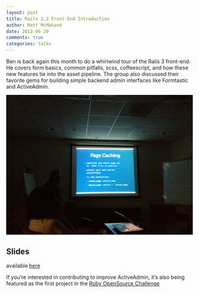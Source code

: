 ```yaml
---
layout: post
title: Rails 3.2 Front-End Introduction
author: Matt McMahand
date: 2012-06-20
comments: true
categories: talks
---
```


Ben is back again this month to do a whirlwind tour of the Rails 3 front-end. He covers form basics, common pitfalls, scss, coffeescript, and how these new features tie into the asset pipeline. The group also discussed their favorite gems for building simple backend admin interfaces like Formtastic and ActiveAdmin.

![Ben talking about page caching](/assets/talks/ben-page-caching-1.jpg)

## Slides

available [here](http://ben.vandgrift.com/talks/rails-front.pdf)

If you’re interested in contributing to improve ActiveAdmin, it’s also being featured as the first project in the [Ruby OpenSource Challenge](http://rubyosc.com/)
